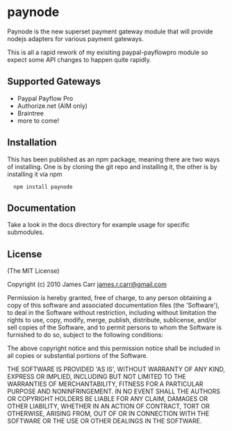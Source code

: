 # paynode
Paynode is the new superset payment gateway module that will provide nodejs
adapters for various payment gateways. 

This is all a rapid rework of my exisiting paypal-payflowpro module so expect
some API changes to happen quite rapidly.


## Supported Gateways
 * Paypal Payflow Pro
 * Authorize.net (AIM only)
 * Braintree
 * more to come!

## Installation
This has been published as an npm package, meaning there are two ways of
installing. One is by cloning the git repo and installing it, the other is by
installing it via npm
  
      npm install paynode

## Documentation
Take a look in the docs directory for example usage for specific submodules. 

## License

(The MIT License)

Copyright (c) 2010 James Carr <james.r.carr@gmail.com>

Permission is hereby granted, free of charge, to any person obtaining
a copy of this software and associated documentation files (the
'Software'), to deal in the Software without restriction, including
without limitation the rights to use, copy, modify, merge, publish,
distribute, sublicense, and/or sell copies of the Software, and to
permit persons to whom the Software is furnished to do so, subject to
the following conditions:

The above copyright notice and this permission notice shall be
included in all copies or substantial portions of the Software.

THE SOFTWARE IS PROVIDED 'AS IS', WITHOUT WARRANTY OF ANY KIND,
EXPRESS OR IMPLIED, INCLUDING BUT NOT LIMITED TO THE WARRANTIES OF
MERCHANTABILITY, FITNESS FOR A PARTICULAR PURPOSE AND NONINFRINGEMENT.
IN NO EVENT SHALL THE AUTHORS OR COPYRIGHT HOLDERS BE LIABLE FOR ANY
CLAIM, DAMAGES OR OTHER LIABILITY, WHETHER IN AN ACTION OF CONTRACT,
TORT OR OTHERWISE, ARISING FROM, OUT OF OR IN CONNECTION WITH THE
SOFTWARE OR THE USE OR OTHER DEALINGS IN THE SOFTWARE.

